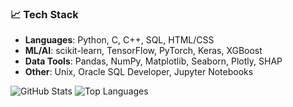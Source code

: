 
### 📈 **Tech Stack**
- **Languages**: Python, C, C++, SQL, HTML/CSS
- **ML/AI**: scikit-learn, TensorFlow, PyTorch, Keras, XGBoost
- **Data Tools**: Pandas, NumPy, Matplotlib, Seaborn, Plotly, SHAP
- **Other**: Unix, Oracle SQL Developer, Jupyter Notebooks

![GitHub Stats](https://github-readme-stats.vercel.app/api?username=tildahh&show_icons=true&theme=dark)
![Top Languages](https://github-readme-stats.vercel.app/api/top-langs/?username=tildahh&layout=compact&theme=dark)

<!--
**tildahh/tildahh** is a ✨ _special_ ✨ repository because its `README.md` (this file) appears on your GitHub profile.

Here are some ideas to get you started:

- 🔭 I’m currently working on ...
- 🌱 I’m currently learning ...
- 👯 I’m looking to collaborate on ...
- 🤔 I’m looking for help with ...
- 💬 Ask me about ...
- 📫 How to reach me: ...
- ⚡ Fun fact: ...
-->
